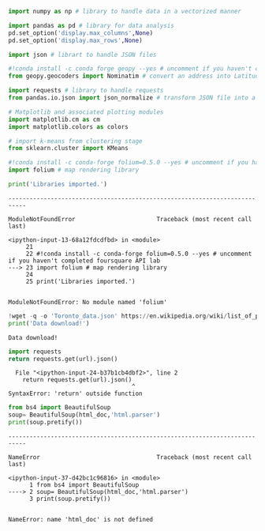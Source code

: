 ﻿```pythonimport numpy as np # library to handle data in a vectorized mannerimport pandas as pd # library for data analysispd.set_option('display.max_columns',None)pd.set_option('display.max_rows',None)import json # librart to handle JSON files#!conda install -c conda forge geopy --yes # uncomment if you haven't completed foursquare API labfrom geopy.geocoders import Nominatim # convert an address into Latitude and longtitude valuesimport requests # library to handle requestsfrom pandas.io.json import json_normalize # transform JSON file into a pandas dataframe# Matplotlib and associated plotting modulesimport matplotlib.cm as cmimport matplotlib.colors as colors# import k-means from clustering stagefrom sklearn.cluster import KMeans#!conda install -c conda-forge folium=0.5.0 --yes # uncomment if you haven't completed foursquare API labimport folium # map rendering libraryprint('Libraries imported.')```    ---------------------------------------------------------------------------    ModuleNotFoundError                       Traceback (most recent call last)    <ipython-input-13-68a12fdcdfbd> in <module>         21          22 #!conda install -c conda-forge folium=0.5.0 --yes # uncomment if you haven't completed foursquare API lab    ---> 23 import folium # map rendering library         24          25 print('Libraries imported.')    ModuleNotFoundError: No module named 'folium'```python!wget -q -o 'Toronto_data.json' https://en.wikipedia.org/wiki/list_of_postal_codes_of_canada,_M.print('Data download!')```    Data download!```pythonimport requestsreturn requests.get(url).json()```      File "<ipython-input-24-b37b1cb4dbf2>", line 2        return requests.get(url).json()                                       ^    SyntaxError: 'return' outside function```pythonfrom bs4 import BeautifulSoup soup= BeautifulSoup(html_doc,'html.parser')print(soup.pretify())```    ---------------------------------------------------------------------------    NameError                                 Traceback (most recent call last)    <ipython-input-37-d42bc1c96816> in <module>          1 from bs4 import BeautifulSoup    ----> 2 soup= BeautifulSoup(html_doc,'html.parser')          3 print(soup.pretify())    NameError: name 'html_doc' is not defined```python``````python```